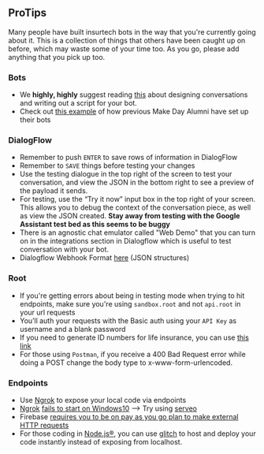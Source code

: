 ProTips
-------

Many people have built insurtech bots in the way that you're currently going about it.
This is a collection of things that others have been caught up on before, which may waste some of your time too.
As you go, please add anything that you pick up too.

### Bots
- We <b>highly, highly</b> suggest reading [this](https://developers.google.com/actions/design/walkthrough) about designing conversations and writing out a script for your bot.
- Check out [this example](https://offerzen-make.slack.com/archives/C92LH0067/p1518527314000245) of how previous Make Day Alumni have set up their bots

### DialogFlow
- Remember to push `ENTER` to save rows of information in DialogFlow
- Remember to `SAVE` things before testing your changes
- Use the testing dialogue in the top right of the screen to test your conversation, and view the JSON in the bottom right to see a preview of the payload it sends.
- For testing, use the “Try it now” input box in the top right of your screen. This allows you to debug the context of the conversation piece, as well as view the JSON created. <b> Stay away from testing with the Google Assistant test bed as this seems to be buggy</b>
- There is an agnostic chat emulator called "Web Demo" that you can turn on in the integrations section in Dialogflow which is useful to test conversation with your bot.
- Dialogflow Webhook Format [here](https://developers.google.com/actions/reference/v1/dialogflow-webhook) (JSON structures)

### Root
- If you're getting errors about being in testing mode when trying to hit endpoints, make sure you're using `sandbox.root` and not `api.root` in your url requests
- You’ll auth your requests with the Basic auth using your `API Key` as username and a blank password
- If you need to generate ID numbers for life insurance, you can use [this link](https://chris927.github.io/generate-sa-idnumbers/)
- For those using `Postman`, if you receive a 400 Bad Request error while doing a POST change the body type to x-www-form-urlencoded.

### Endpoints
- Use [Ngrok](https://www.ngrok.com) to expose your local code via endpoints
- [Ngrok](www.ngrok.com) [fails to start on Windows10](https://github.com/bubenshchykov/ngrok/issues/60) --> Try using [serveo](https://serveo.net/)
- Firebase [requires you to be on pay as you go plan to make external HTTP requests](https://stackoverflow.com/questions/43415759/use-firebase-cloud-function-to-send-post-request-to-non-google-server)
- For those coding in [Node.js®](https://nodejs.org/en/), you can use [glitch](https://glitch.com) to host and deploy your code instantly instead of exposing from localhost.
